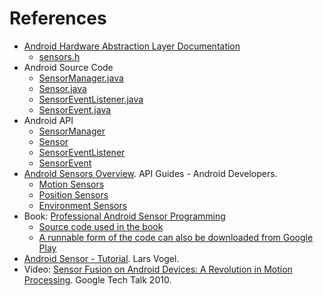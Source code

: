 # References
* [Android Hardware Abstraction Layer Documentation](https://source.android.com/devices/reference/index.html)
  * [sensors.h](https://android.googlesource.com/platform/hardware/libhardware/+/master/include/hardware/sensors.h)
* Android Source Code
  * [SensorManager.java](https://android.googlesource.com/platform/frameworks/base/+/master/core/java/android/hardware/SensorManager.java)
  * [Sensor.java](https://android.googlesource.com/platform/frameworks/base/+/master/core/java/android/hardware/Sensor.java)
  * [SensorEventListener.java](https://android.googlesource.com/platform/frameworks/base/+/master/core/java/android/hardware/SensorEventListener.java)
  * [SensorEvent.java](https://android.googlesource.com/platform/frameworks/base/+/master/core/java/android/hardware/SensorEvent.java)
* Android API
  * [SensorManager](http://developer.android.com/reference/android/hardware/SensorManager.html)
  * [Sensor](http://developer.android.com/reference/android/hardware/Sensor.html)
  * [SensorEventListener](http://developer.android.com/reference/android/hardware/SensorEventListener.html)
  * [SensorEvent](http://developer.android.com/reference/android/hardware/SensorEvent.html)    
* [Android Sensors Overview](http://developer.android.com/guide/topics/sensors/sensors_overview.html). API Guides - Android Developers.
  * [Motion Sensors](http://developer.android.com/guide/topics/sensors/sensors_motion.html)
  * [Position Sensors](http://developer.android.com/guide/topics/sensors/sensors_position.html)
  * [Environment Sensors](http://developer.android.com/guide/topics/sensors/sensors_environment.html)
* Book: [Professional Android Sensor Programming](http://www.wrox.com/WileyCDA/WroxTitle/Professional-Android-Sensor-Programming.productCd-1118183487.html)
  * [Source code used in the book](https://github.com/gast-lib/gast-lib) 
  * [A runnable form of the code can also be downloaded from Google Play](https://play.google.com/store/apps/details?id=root.gast.playground)
* [Android Sensor - Tutorial](http://www.vogella.com/tutorials/AndroidSensor/article.html). Lars Vogel.
* Video: [Sensor Fusion on Android Devices: A Revolution in Motion Processing](https://www.youtube.com/watch?v=C7JQ7Rpwn2k). Google Tech Talk 2010.
